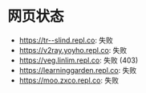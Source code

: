 # 网页状态
- https://tr--slind.repl.co: 失败
- https://v2ray.yoyho.repl.co: 失败
- https://veg.linlim.repl.co: 失败 (403)
- https://learninggarden.repl.co: 失败
- https://moo.zxco.repl.co: 失败
